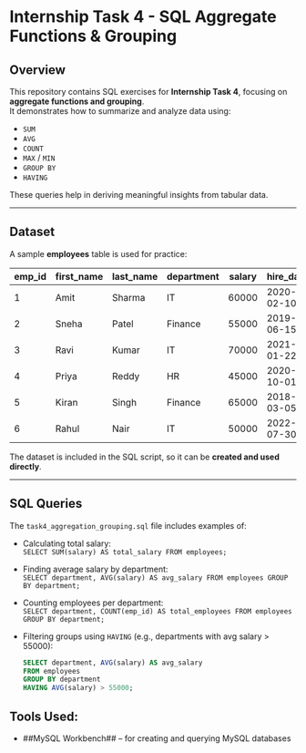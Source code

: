 # Internship Task 4 - SQL Aggregate Functions & Grouping

## Overview
This repository contains SQL exercises for **Internship Task 4**, focusing on **aggregate functions and grouping**.  
It demonstrates how to summarize and analyze data using:

- `SUM`  
- `AVG`  
- `COUNT`  
- `MAX` / `MIN`  
- `GROUP BY`  
- `HAVING`  

These queries help in deriving meaningful insights from tabular data.

---

## Dataset
A sample **employees** table is used for practice:

| emp_id | first_name | last_name | department | salary | hire_date   |
|--------|------------|-----------|------------|--------|------------|
| 1      | Amit       | Sharma    | IT         | 60000  | 2020-02-10 |
| 2      | Sneha      | Patel     | Finance    | 55000  | 2019-06-15 |
| 3      | Ravi       | Kumar     | IT         | 70000  | 2021-01-22 |
| 4      | Priya      | Reddy     | HR         | 45000  | 2020-10-01 |
| 5      | Kiran      | Singh     | Finance    | 65000  | 2018-03-05 |
| 6      | Rahul      | Nair      | IT         | 50000  | 2022-07-30 |

The dataset is included in the SQL script, so it can be **created and used directly**.

---

## SQL Queries
The `task4_aggregation_grouping.sql` file includes examples of:

- Calculating total salary:  
  `SELECT SUM(salary) AS total_salary FROM employees;`  

- Finding average salary by department:  
  `SELECT department, AVG(salary) AS avg_salary FROM employees GROUP BY department;`  

- Counting employees per department:  
  `SELECT department, COUNT(emp_id) AS total_employees FROM employees GROUP BY department;`  

- Filtering groups using `HAVING` (e.g., departments with avg salary > 55000):  
  ```sql
  SELECT department, AVG(salary) AS avg_salary
  FROM employees
  GROUP BY department
  HAVING AVG(salary) > 55000;
  ```

## Tools Used:
- ##MySQL Workbench## – for creating and querying MySQL databases

